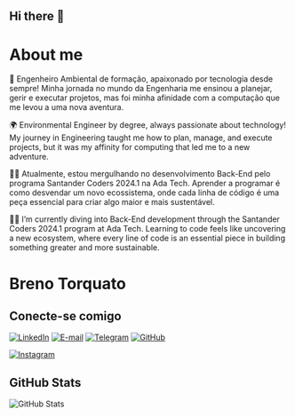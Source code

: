 ## Hi there 👋

# About me

🌱 Engenheiro Ambiental de formação, apaixonado por tecnologia desde sempre! Minha jornada no mundo da Engenharia me ensinou a planejar, gerir e executar projetos, mas foi minha afinidade com a computação que me levou a uma nova aventura.

🌍 Environmental Engineer by degree, always passionate about technology! My journey in Engineering taught me how to plan, manage, and execute projects, but it was my affinity for computing that led me to a new adventure.


👨‍💻 Atualmente, estou mergulhando no desenvolvimento Back-End pelo programa Santander Coders 2024.1 na Ada Tech. Aprender a programar é como desvendar um novo ecossistema, onde cada linha de código é uma peça essencial para criar algo maior e mais sustentável.

👨‍💻 I’m currently diving into Back-End development through the Santander Coders 2024.1 program at Ada Tech. Learning to code feels like uncovering a new ecosystem, where every line of code is an essential piece in building something greater and more sustainable.

<!--
**Br3nOT/Br3nOT** is a ✨ _special_ ✨ repository because its `README.md` (this file) appears on your GitHub profile.

Here are some ideas to get you started:

- 🔭 I’m currently working on ...
- 🌱 I’m currently learning ...
- 👯 I’m looking to collaborate on ...
- 🤔 I’m looking for help with ...
- 💬 Ask me about ...
- 📫 How to reach me: ...
- 😄 Pronouns: ...
- ⚡ Fun fact: ...
-->


# Breno Torquato



## Conecte-se comigo

[![LinkedIn](https://img.shields.io/badge/LinkedIn-0077B5?style=for-the-badge&logo=linkedin&logoColor=white)](https://www.linkedin.com/in/brenotorquato/)
[![E-mail](https://img.shields.io/badge/-Email-000?style=for-the-badge&logo=microsoft-outlook&logoColor=007BFF)](mailto:brenolt@hotmail.com)
[![Telegram](https://img.shields.io/badge/Telegram-000?style=for-the-badge&logo=telegram&logoColor=2CA5E0)](https://t.me/Br3nOT)
[![GitHub](https://img.shields.io/badge/GitHub-100000?style=for-the-badge&logo=github&logoColor=blue)](https://github.com/Br3nOT)

[![Instagram](https://img.shields.io/badge/-Instagram-0077B5?style=for-the-badge&logo=instagram&logoColor=white)](https://www.instagram.com/breno.lt/)


## GitHub Stats
![GitHub Stats](https://github-readme-stats.vercel.app/api?username=Br3nOT&theme=transparent&bg_color=000&border_color=30A3DC&show_icons=true&icon_color=30A3DC&title_color=0077B5?&text_color=FFF)
